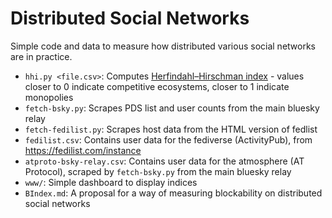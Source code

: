 # Distributed Social Networks

Simple code and data to measure how distributed various social networks are in practice.

* `hhi.py <file.csv>`: Computes [Herfindahl–Hirschman index](https://en.wikipedia.org/wiki/Herfindahl%E2%80%93Hirschman_index) - values closer to 0 indicate competitive ecosystems, closer to 1 indicate monopolies
* `fetch-bsky.py`: Scrapes PDS list and user counts from the main bluesky relay
* `fetch-fedilist.py`: Scrapes host data from the HTML version of fedlist
* `fedilist.csv`: Contains user data for the fediverse (ActivityPub), from https://fedilist.com/instance
* `atproto-bsky-relay.csv`: Contains user data for the atmosphere (AT Protocol), scraped by `fetch-bsky.py` from the main bluesky relay
* `www/`: Simple dashboard to display indices
* `BIndex.md`: A proposal for a way of measuring blockability on distributed social networks
